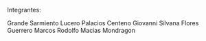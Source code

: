 Integrantes:

Grande Sarmiento Lucero
Palacios Centeno Giovanni
Silvana Flores Guerrero
Marcos Rodolfo Macias Mondragon
